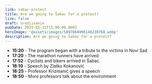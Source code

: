 ```yaml
---
link: sabac-protest
title: Are we going to Šabac for a protest?
live: false
draft: uredjivanje
pubDate: 2025-05-31T15:00:00.000Z
heroImage: '@assets/images/5897664996140238768.webp'
description: Are we going to Šabac for a protest?
---
```

- **15:20** - The program began with a tribute to the victims in Novi Sad
- **17:20** - The marathon runners have arrived
- **17:52** - Cyclists and bikers arrived in Šabac
- **18:10** - Speech by Zlatko Kokanović
- **18:25** - Professor Krizmanić gives a speech
- **18:50** - More professors talk about the environment
